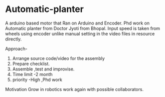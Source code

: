 # Automatic-planter
A arduino based motor that  Ran on Arduino and Encoder. Phd work on Automatic planter from Doctor Jyoti from Bhopal. Input speed is taken from wheels using encoder unlike manual setting in the video files in resource directly.

Approach- 
1. Arrange source code/video for the assembly 
2. Prepare checklist.
3. Assemble ,test and improvise.
4. Time limit -2 month
5. priority -High ,Phd work


Motivation
Grow in robotics work again with possible collaborators.

